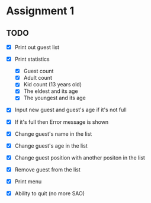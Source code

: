 # Assignment 1

## TODO

- [x] Print out guest list
- [x] Print statistics
    - [x] Guest count
    - [x] Adult count
    - [x] Kid count (13 years old)
    - [x] The eldest and its age
    - [x] The youngest and its age
- [x] Input new guest and guest's age if it's not full
- [x] If it's full then Error message is shown
- [x] Change guest's name in the list
- [x] Change guest's age in the list
- [x] Change guest position with another positon in the list
- [x] Remove guest from the list
- [x] Print menu
- [x] Ability to quit (no more SAO)

